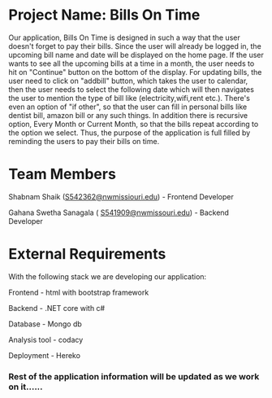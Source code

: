 # Project Name:  Bills On Time
Our application, Bills On Time is designed in such a way that the user doesn't forget to pay their bills. Since the user will already be logged in, the upcoming bill name and date will be displayed on the home page. If the user wants to see all the upcoming bills at a time in a month, the user needs to hit on "Continue" button on the bottom of the display. For updating bills, the user need to click on "addbill" button, which takes the user to calendar, then the user needs to select the following date which will then navigates the user to mention the type of bill like (electricity,wifi,rent etc.). There's even an option of "if other", so that the user can fill in personal bills like dentist bill, amazon bill or any such things. In addition there is recursive option, Every Month or Current Month, so that the bills repeat according to the option we select. Thus, the purpose of the application is full filled by reminding the users to pay their bills on time.
# Team Members 
Shabnam Shaik (S542362@nwmissiouri.edu) - Frontend Developer 

Gahana Swetha Sanagala ( S541909@nwmissouri.edu) - Backend Developer 
# External Requirements
With the following stack we are developing our application:

Frontend - html with bootstrap framework

Backend - .NET core with c#

Database - Mongo db

Analysis tool - codacy

Deployment - Hereko 

### Rest of the application information will be updated as we work on it......
